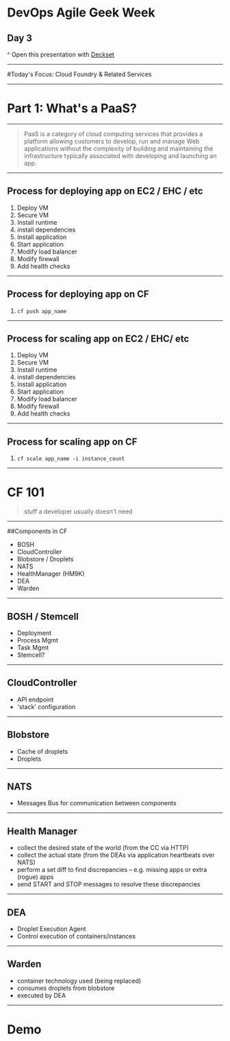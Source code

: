 # DevOps Agile Geek Week
## Day 3

^ Open this presentation with [Deckset](http://www.decksetapp.com/)

---

#Today's Focus: Cloud Foundry & Related Services

---

# Part 1: What's a PaaS?

---

>PaaS is a category of cloud computing services that provides a platform allowing customers to develop, run and manage Web applications without the complexity of building and maintaining the infrastructure typically associated with developing and launching an app.

---

## Process for deploying app on EC2 / EHC / etc

1. Deploy VM
2. Secure VM
2. Install runtime
3. install dependencies
4. Install application
5. Start application
6. Modify load balancer
7. Modify firewall
8. Add health checks

---

## Process for deploying app on CF

1. `cf push app_name`

---

## Process for scaling app on EC2 / EHC/ etc

1. Deploy VM
2. Secure VM
2. Install runtime
3. install dependencies
4. Install application
5. Start application
6. Modify load balancer
7. Modify firewall
8. Add health checks

---

## Process for scaling app on CF

1. `cf scale app_name -i instance_count`

---

# CF 101

>stuff a developer usually doesn't need

---

##Components in CF

* BOSH
* CloudController
* Blobstore / Droplets
* NATS
* HealthManager (HM9K)
* DEA
* Warden

---

## BOSH / Stemcell

* Deployment
* Process Mgmt
* Task Mgmt
* Stemcell?
---

## CloudController

* API endpoint
* 'stack' configuration

---

## Blobstore

* Cache of droplets
* Droplets

---

## NATS

* Messages Bus for communication between components

---

## Health Manager

* collect the desired state of the world (from the CC via HTTP)
* collect the actual state (from the DEAs via application heartbeats over NATS)
* perform a set diff to find discrepancies – e.g. missing apps or extra (rogue) apps
* send START and STOP messages to resolve these discrepancies

---

## DEA

* Droplet Execution Agent
* Control execution of containers/instances

---

## Warden

* container technology used (being replaced)
* consumes droplets from blobstore
* executed by DEA

---

# Demo
